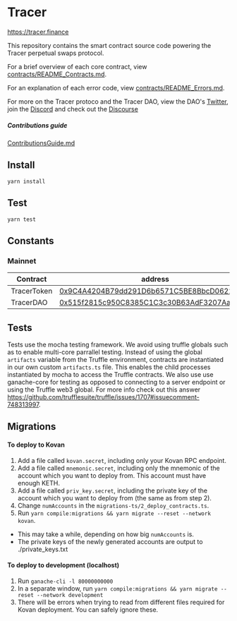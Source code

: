 # Tracer
https://tracer.finance

This repository contains the smart contract source code powering the Tracer perpetual swaps protocol.

For a brief overview of each core contract, view [contracts/README_Contracts.md](./contracts/README_Contracts.md).

For an explanation of each error code, view [contracts/README_Errors.md](./contracts/README_Errors.md).

For more on the Tracer protoco and the Tracer DAO, view the DAO's [Twitter](https://twitter.com/tracer_finance), join the [Discord](https://discord.gg/kvJEwfvyrW) and check out the [Discourse](https://discourse.tracer.finance/)

##### Contributions guide
[ContributionsGuide.md](./ContributionsGuide.md)

## Install

```
yarn install
```

## Test

```
yarn test
```

## Constants
### Mainnet
| Contract | address                           |
|----------|-----------------------------------|
| TracerToken   | [0x9C4A4204B79dd291D6b6571C5BE8BbcD0622F050](https://etherscan.io/address/0x9C4A4204B79dd291D6b6571C5BE8BbcD0622F050) | 
| TracerDAO   | [0x515f2815c950C8385C1C3c30B63AdF3207Aa259a](https://etherscan.io/address/0x515f2815c950C8385C1C3c30B63AdF3207Aa259a) | 

## Tests
Tests use the mocha testing framework. We avoid using truffle globals such as to enable multi-core parrallel testing. Instead of using the global `artifacts` variable from the Truffle environment, contracts are instantiated in our own custom `artifacts.ts` file. This enables the child processes instantiated by mocha to access the Truffle contracts. We also use use ganache-core for testing as opposed to connecting to a server endpoint or using the Truffle web3 global. For more info check out this answer https://github.com/trufflesuite/truffle/issues/1707#issuecomment-748313997.

## Migrations
#### To deploy to Kovan
1) Add a file called `kovan.secret`, including only your Kovan RPC endpoint.
2) Add a file called `mnemonic.secret`, including only the mnemonic of the account which you want to deploy from. This account must have enough KETH.
3) Add a file called `priv_key.secret`, including the private key of the account which you want to deploy from (the same as from step 2).
4) Change `numAccounts` in the `migrations-ts/2_deploy_contracts.ts`.
5) Run `yarn compile:migrations && yarn migrate --reset --network kovan`.
- This may take a while, depending on how big `numAccounts` is.
- The private keys of the newly generated accounts are output to ./private_keys.txt

#### To deploy to development (localhost)
1) Run `ganache-cli -l 80000000000`
2) In a separate window, run `yarn compile:migrations && yarn migrate --reset --network development`
3) There will be errors when trying to read from different files required for Kovan deployment. You can safely ignore these.